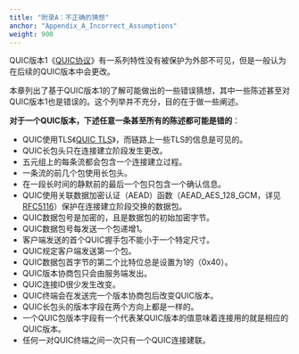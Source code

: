 ```yaml
---
title: "附录A：不正确的猜想"
anchor: "Appendix_A_Incorrect_Assumptions"
weight: 900
---
```


QUIC版本1《[QUIC协议](#QUIC_TRANSPORT)》有一系列特性没有被保护为外部不可见，但是一般认为在后续的QUIC版本中会更改。

本章列出了基于QUIC版本1的了解可能做出的一些错误猜想，其中一些陈述甚至对QUIC版本1也是错误的。这个列举并不充分，目的在于做一些阐述。

**对于一个QUIC版本，下述任意一条甚至所有的陈述都可能是错的**：

- QUIC使用TLS《[QUIC TLS](#QUIC_TLS)》，而链路上一些TLS的信息是可见的。
- QUIC长包头只在连接建立阶段发生更改。
- 五元组上的每条流都会包含一个连接建立过程。
- 一条流的前几个包使用长包头。
- 在一段长时间的静默前的最后一个包只包含一个确认信息。
- QUIC使用关联数据加密认证（AEAD）函数（AEAD_AES_128_GCM，详见[RFC5116](#RFC5116)）保护在连接建立阶段交换的数据包。
- QUIC数据包号是加密的，且是数据包的初始加密字节。
- QUIC数据包号每发送一个包递增1。
- 客户端发送的首个QUIC握手包不能小于一个特定尺寸。
- QUIC规定客户端发送第一个包。
- QUIC数据包首字节的第二个比特位总是设置为1的（0x40）。
- QUIC版本协商包只会由服务端发出。
- QUIC连接ID很少发生改变。
- QUIC终端会在发送完一个版本协商包后改变QUIC版本。
- QUIC长包头的版本字段在两个方向上都是一样的。
- 一个QUIC包版本字段有一个代表某QUIC版本的值意味着连接用的就是相应的QUIC版本。
- 任何一对QUIC终端之间一次只有一个QUIC连接建联。

